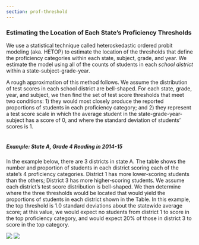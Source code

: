 ```yaml
---
section: prof-threshold
---
```

### Estimating the Location of Each State’s Proficiency Thresholds

We use a statistical technique called heteroskedastic ordered probit modeling (aka. HETOP) to estimate the location of the thresholds that define the proficiency categories within each state, subject, grade, and year. We estimate the model using all of the counts of students in each <i>school district</i> within a state-subject-grade-year. 

A rough approximation of this method follows. We assume the distribution of test scores in each school district are bell-shaped. For each state, grade, year, and subject, we then find the set of test score thresholds that meet two conditions: 1) they would most closely produce the reported proportions of students in each proficiency category; and 2) they represent a test score scale in which the average student in the state-grade-year-subject has a score of 0, and where the standard deviation of students’ scores is 1.  <br><br>

##### Example: State A, Grade 4 Reading in 2014-15

In the example below, there are 3 districts in state A. The table shows the number and proportion of students in each district scoring each of the state’s 4 proficiency categories. District 1 has more lower-scoring students than the others; District 3 has more higher-scoring students. We assume each district’s test score distribution is bell-shaped. We then determine where the three thresholds would be located that would yield the proportions of students in each district shown in the Table. In this example, the top threshold is 1.0 standard deviations about the statewide average score; at this value, we would expect no students from district 1 to score in the top proficiency category, and would expect 20% of those in district 3 to score in the top category.


<img src="/images/methods/distribution-table-v2.svg" class="w-100 mt-3 mb-8">
<img src="/images/methods/distribution-chart-v2.svg" class="w-75 mx-auto d-flex" />
<br>

